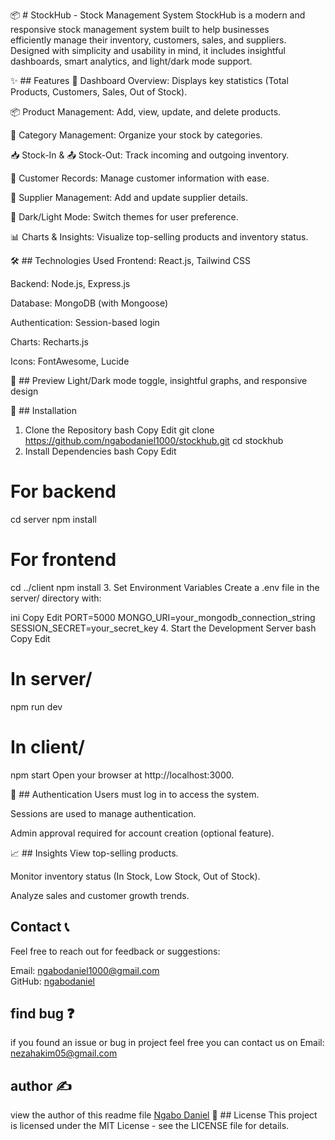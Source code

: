 📦 # StockHub - Stock Management System
StockHub is a modern and responsive stock management system built to help businesses <br>
efficiently manage their inventory, customers, sales, and suppliers. <br>
Designed with simplicity and usability in mind, it includes insightful dashboards, smart analytics, and light/dark mode support.


✨ ## Features
🧾 Dashboard Overview: Displays key statistics (Total Products, Customers, Sales, Out of Stock).

📦 Product Management: Add, view, update, and delete products.

📂 Category Management: Organize your stock by categories.

📥 Stock-In & 📤 Stock-Out: Track incoming and outgoing inventory.

👥 Customer Records: Manage customer information with ease.

🚚 Supplier Management: Add and update supplier details.

🌙 Dark/Light Mode: Switch themes for user preference.

📊 Charts & Insights: Visualize top-selling products and inventory status.

🛠️ ## Technologies Used
Frontend: React.js, Tailwind CSS

Backend: Node.js, Express.js

Database: MongoDB (with Mongoose)

Authentication: Session-based login

Charts: Recharts.js

Icons: FontAwesome, Lucide

📸 ## Preview
Light/Dark mode toggle, insightful graphs, and responsive design


🚀 ## Installation
1. Clone the Repository
bash
Copy
Edit
git clone https://github.com/ngabodaniel1000/stockhub.git
cd stockhub
2. Install Dependencies
bash
Copy
Edit
# For backend
cd server
npm install

# For frontend
cd ../client
npm install
3. Set Environment Variables
Create a .env file in the server/ directory with:

ini
Copy
Edit
PORT=5000
MONGO_URI=your_mongodb_connection_string
SESSION_SECRET=your_secret_key
4. Start the Development Server
bash
Copy
Edit
# In server/
npm run dev

# In client/
npm start
Open your browser at http://localhost:3000.

🔐 ## Authentication
Users must log in to access the system.

Sessions are used to manage authentication.

Admin approval required for account creation (optional feature).

📈 ## Insights
View top-selling products.

Monitor inventory status (In Stock, Low Stock, Out of Stock).

Analyze sales and customer growth trends.

## Contact 📞
Feel free to reach out for feedback or suggestions:

Email: ngabodaniel1000@gmail.com <br>
GitHub: [ngabodaniel](https://github.com/ngabodaniel1000/)

## find bug ❓
if you found an issue or bug in project feel free you can contact us on Email: nezahakim05@gmail.com

## author ✍️
view the author of this readme file [Ngabo Daniel](https://www.linkedin.com/in/ngabo-daniel-011118283)
📝 ## License
This project is licensed under the MIT License - see the LICENSE file for details.

